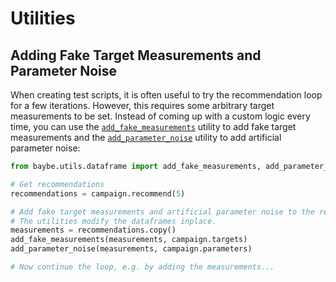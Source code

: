 # Utilities
## Adding Fake Target Measurements and Parameter Noise

When creating test scripts, it is often useful to try the recommendation loop for a few
iterations. However, this requires some arbitrary target measurements to be set. Instead
of coming up with a custom logic every time, you can use the
[`add_fake_measurements`]() utility to add fake target
measurements and the [`add_parameter_noise`]()
utility to add artificial parameter noise:

```python
from baybe.utils.dataframe import add_fake_measurements, add_parameter_noise

# Get recommendations
recommendations = campaign.recommend(5)

# Add fake target measurements and artificial parameter noise to the recommendations.
# The utilities modify the dataframes inplace.
measurements = recommendations.copy()
add_fake_measurements(measurements, campaign.targets)
add_parameter_noise(measurements, campaign.parameters)

# Now continue the loop, e.g. by adding the measurements...
```